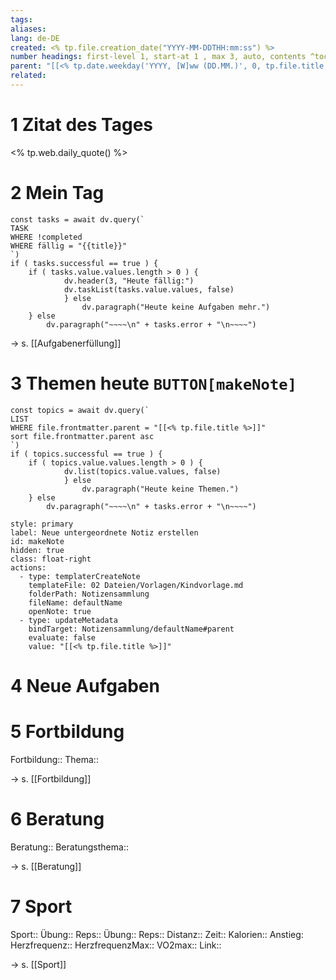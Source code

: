 ```yaml
---
tags: 
aliases: 
lang: de-DE
created: <% tp.file.creation_date("YYYY-MM-DDTHH:mm:ss") %>
number headings: first-level 1, start-at 1 , max 3, auto, contents ^toc
parent: "[[<% tp.date.weekday('YYYY, [W]ww (DD.MM.)', 0, tp.file.title, 'YYYY-MM-DD') %>]]"
related:
---
```

# 1 Zitat des Tages

<% tp.web.daily_quote() %>

# 2 Mein Tag
```dataviewjs 
const tasks = await dv.query(` 
TASK 
WHERE !completed
WHERE fällig = "{{title}}"
`) 
if ( tasks.successful == true ) { 
	if ( tasks.value.values.length > 0 ) { 
			dv.header(3, "Heute fällig:") 
			dv.taskList(tasks.value.values, false) 
			} else 
				dv.paragraph("Heute keine Aufgaben mehr.")
	} else 
		dv.paragraph("~~~~\n" + tasks.error + "\n~~~~") 
```
→ s. [[Aufgabenerfüllung]]

# 3 Themen heute `BUTTON[makeNote]`
```dataviewjs 
const topics = await dv.query(` 
LIST 
WHERE file.frontmatter.parent = "[[<% tp.file.title %>]]"
sort file.frontmatter.parent asc
`) 
if ( topics.successful == true ) { 
	if ( topics.value.values.length > 0 ) { 
			dv.list(topics.value.values, false) 
			} else 
				dv.paragraph("Heute keine Themen.")
	} else 
		dv.paragraph("~~~~\n" + tasks.error + "\n~~~~") 
```
```meta-bind-button
style: primary
label: Neue untergeordnete Notiz erstellen
id: makeNote
hidden: true
class: float-right
actions:
  - type: templaterCreateNote
    templateFile: 02 Dateien/Vorlagen/Kindvorlage.md
    folderPath: Notizensammlung
    fileName: defaultName
    openNote: true
  - type: updateMetadata
    bindTarget: Notizensammlung/defaultName#parent
    evaluate: false
    value: "[[<% tp.file.title %>]]"
```
# 4 Neue Aufgaben


# 5 Fortbildung
Fortbildung::
Thema::

→ s. [[Fortbildung]]

# 6 Beratung
Beratung:: 
Beratungsthema:: 

→ s. [[Beratung]]

# 7 Sport
Sport:: 
Übung:: 
Reps:: 
Übung:: 
Reps:: 
Distanz:: 
Zeit:: 
Kalorien:: 
Anstieg: 
Herzfrequenz:: 
HerzfrequenzMax:: 
VO2max:: 
Link:: 

→ s. [[Sport]]